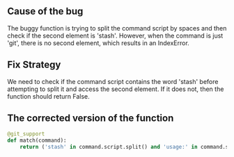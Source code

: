 ## Cause of the bug
The buggy function is trying to split the command script by spaces and then check if the second element is 'stash'. However, when the command is just 'git', there is no second element, which results in an IndexError.

## Fix Strategy
We need to check if the command script contains the word 'stash' before attempting to split it and access the second element. If it does not, then the function should return False.

## The corrected version of the function
```python
@git_support
def match(command):
    return ('stash' in command.script.split() and 'usage:' in command.stderr)
```